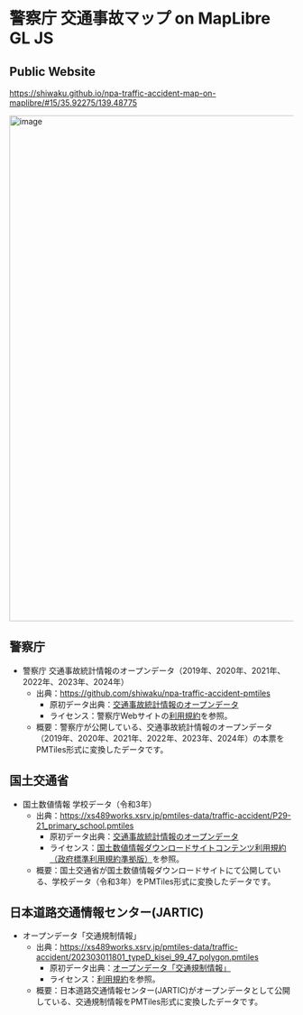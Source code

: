 # 警察庁 交通事故マップ on MapLibre GL JS
## Public Website
https://shiwaku.github.io/npa-traffic-accident-map-on-maplibre/#15/35.92275/139.48775

<img width="1912" height="897" alt="image" src="https://github.com/user-attachments/assets/a07a2740-017b-42ca-ae7f-39ecb9f717ca" />

## 警察庁
- 警察庁 交通事故統計情報のオープンデータ（2019年、2020年、2021年、2022年、2023年、2024年）
    - 出典：https://github.com/shiwaku/npa-traffic-accident-pmtiles
        - 原初データ出典：[交通事故統計情報のオープンデータ](https://www.npa.go.jp/publications/statistics/koutsuu/opendata/index_opendata.html)
        - ライセンス：警察庁Webサイトの[利用規約](https://www.npa.go.jp/rules/index.html)を参照。
    - 概要：警察庁が公開している、交通事故統計情報のオープンデータ（2019年、2020年、2021年、2022年、2023年、2024年）の本票をPMTiles形式に変換したデータです。

## 国土交通省
- 国土数値情報 学校データ（令和3年）
    - 出典：https://xs489works.xsrv.jp/pmtiles-data/traffic-accident/P29-21_primary_school.pmtiles
        - 原初データ出典：[交通事故統計情報のオープンデータ](https://nlftp.mlit.go.jp/ksj/gml/datalist/KsjTmplt-P29-v2_0.html)
        - ライセンス：[国土数値情報ダウンロードサイトコンテンツ利用規約（政府標準利用規約準拠版）](https://nlftp.mlit.go.jp/ksj/other/agreement.html)を参照。
    - 概要：国土交通省が国土数値情報ダウンロードサイトにて公開している、学校データ（令和3年）をPMTiles形式に変換したデータです。

## 日本道路交通情報センター(JARTIC)
- オープンデータ「交通規制情報」
    - 出典：https://xs489works.xsrv.jp/pmtiles-data/traffic-accident/202303011801_typeD_kisei_99_47_polygon.pmtiles
        - 原初データ出典：[オープンデータ「交通規制情報」](https://www.jartic.or.jp/)
        - ライセンス：[利用規約](https://www.jartic.or.jp/d/opendata/riyou_kiyaku.pdf)を参照。
    - 概要：日本道路交通情報センター(JARTIC)がオープンデータとして公開している、交通規制情報をPMTiles形式に変換したデータです。
